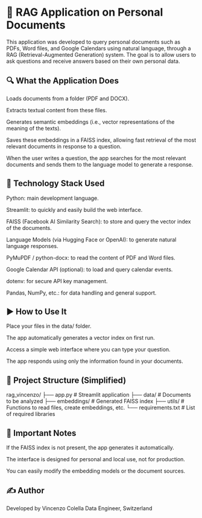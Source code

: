 # 🧠 RAG Application on Personal Documents
This application was developed to query personal documents such as PDFs, Word files, and Google Calendars using natural language, through a RAG (Retrieval-Augmented Generation) system. The goal is to allow users to ask questions and receive answers based on their own personal data.

## 🔍 What the Application Does
Loads documents from a folder (PDF and DOCX).

Extracts textual content from these files.

Generates semantic embeddings (i.e., vector representations of the meaning of the texts).

Saves these embeddings in a FAISS index, allowing fast retrieval of the most relevant documents in response to a question.

When the user writes a question, the app searches for the most relevant documents and sends them to the language model to generate a response.

## 🧱 Technology Stack Used
Python: main development language.

Streamlit: to quickly and easily build the web interface.

FAISS (Facebook AI Similarity Search): to store and query the vector index of the documents.

Language Models (via Hugging Face or OpenAI): to generate natural language responses.

PyMuPDF / python-docx: to read the content of PDF and Word files.

Google Calendar API (optional): to load and query calendar events.

dotenv: for secure API key management.

Pandas, NumPy, etc.: for data handling and general support.

## ▶️ How to Use It
Place your files in the data/ folder.

The app automatically generates a vector index on first run.

Access a simple web interface where you can type your question.

The app responds using only the information found in your documents.

## 📁 Project Structure (Simplified)

rag_vincenzo/
├── app.py              # Streamlit application
├── data/               # Documents to be analyzed
├── embeddings/         # Generated FAISS index
├── utils/              # Functions to read files, create embeddings, etc.
└── requirements.txt    # List of required libraries
## 📌 Important Notes
If the FAISS index is not present, the app generates it automatically.

The interface is designed for personal and local use, not for production.

You can easily modify the embedding models or the document sources.

## ✍️ Author
Developed by Vincenzo Colella
Data Engineer, Switzerland









